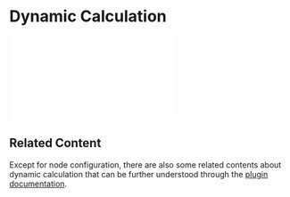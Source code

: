 # Dynamic Calculation

<embed src="../../workflow-dynamic-calculation/node.md#L3-L999"></embed>

## Related Content

Except for node configuration, there are also some related contents about dynamic calculation that can be further understood through the [plugin documentation](../../workflow-dynamic-calculation/index.md).
